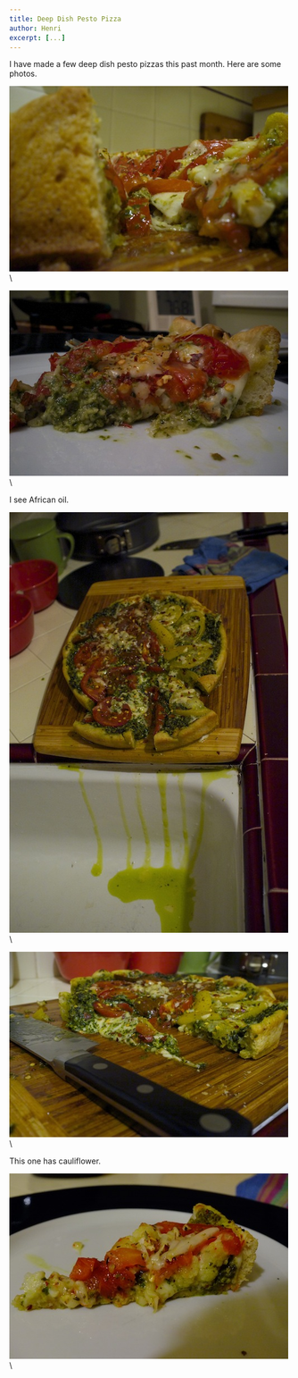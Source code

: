 ```yaml
---
title: Deep Dish Pesto Pizza
author: Henri
excerpt: [...]
---
```


I have made a few deep dish pesto pizzas this past month. Here are some photos.

[![deep dish pesto pizza](/images/pesto-pizza-1-small.jpg)](/images/pesto-pizza-1.jpg) \ 

[![deep dish pesto pizza](/images/pesto-pizza-2-small.jpg)](/images/pesto-pizza-2.jpg) \ 

I see African oil.

[![deep dish pesto pizza](/images/pesto-pizza-3-small.jpg)](/images/pesto-pizza-3.jpg) \ 

[![deep dish pesto pizza](/images/pesto-pizza-4-small.jpg)](/images/pesto-pizza-4.jpg) \ 

This one has cauliflower.

[![deep dish pesto pizza](/images/pesto-pizza-5-small.jpg)](/images/pesto-pizza-5.jpg) \ 
